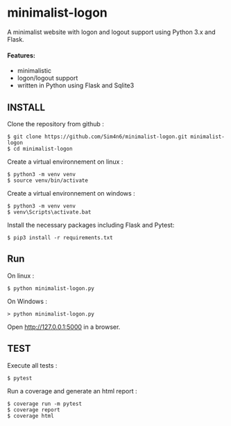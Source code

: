 # minimalist-logon
A minimalist website with logon and logout support using Python 3.x and Flask.

#### Features:
 - minimalistic
 - logon/logout support
 - written in Python using Flask and Sqlite3
   
INSTALL
----
 Clone the repository from github : 

    $ git clone https://github.com/Sim4n6/minimalist-logon.git minimalist-logon
    $ cd minimalist-logon

Create a virtual environnement on linux : 

    $ python3 -m venv venv
    $ source venv/bin/activate
    
Create a virtual environnement on windows :

    $ python3 -m venv venv
    $ venv\Scripts\activate.bat
    
Install the necessary packages including Flask and Pytest: 
    
    $ pip3 install -r requirements.txt
   
Run
---
On linux :

    $ python minimalist-logon.py

On Windows :

    > python minimalist-logon.py

Open http://127.0.0.1:5000 in a browser.

TEST
----
Execute all tests : 

    $ pytest 
Run a coverage and generate an html report : 

    $ coverage run -m pytest
    $ coverage report
    $ coverage html
